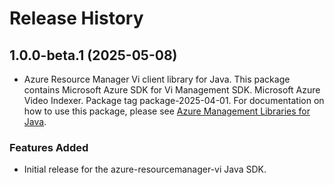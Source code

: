 # Release History

## 1.0.0-beta.1 (2025-05-08)

- Azure Resource Manager Vi client library for Java. This package contains Microsoft Azure SDK for Vi Management SDK. Microsoft Azure Video Indexer. Package tag package-2025-04-01. For documentation on how to use this package, please see [Azure Management Libraries for Java](https://aka.ms/azsdk/java/mgmt).
### Features Added

- Initial release for the azure-resourcemanager-vi Java SDK.
